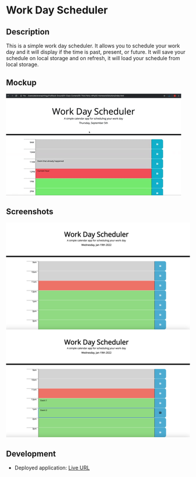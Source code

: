 # Work Day Scheduler

## Description

This is a simple work day scheduler. It allows you to schedule your work day and it will display if the time is past, present, or future. It will save your schedule on local storage and on refresh, it will load your schedule from local storage.

## Mockup
![mockup](./assets/img/mockup.gif)

## Screenshots
![screenshot](./assets/img/screenshot.png)
![screenshot2](./assets/img/screenshot2.png)


## Development

- Deployed application: [Live URL](https://jimenezraul.github.io/work-day-scheduler/)